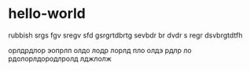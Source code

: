 # hello-world
rubbish
srgs fgv sregv sfd gsrgrtdbrtg sevbdr br dvdr
s regr dsvbrgtdtfh

орлдрдлор эопрлп 
 олдо лодр лорлд пло 
 олдэ рдлр ло 
  рдолорлдородлролд 
  лджлолж
